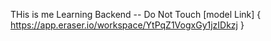THis is me Learning Backend 
-- Do Not Touch
[model Link] {
    https://app.eraser.io/workspace/YtPqZ1VogxGy1jzIDkzj
}
  